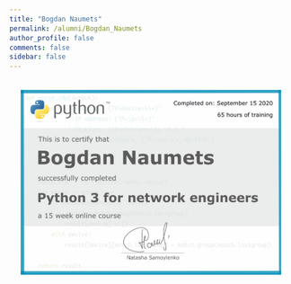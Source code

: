 ```yaml
---
title: "Bogdan Naumets"
permalink: /alumni/Bogdan_Naumets
author_profile: false
comments: false
sidebar: false
---
```


<div style="padding: 20px;">
  <img src="https://raw.githubusercontent.com/pyneng/pyneng.github.io/master/alumni/Bogdan_Naumets.png" alt="Python for network engineers">
</div>

